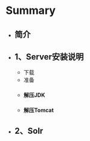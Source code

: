 # Summary

* ## 简介
* ## 1、Server安装说明

  * 下载
  * 准备
  * #### 解压JDK
  * #### 解压Tomcat

* ## 2、Solr




